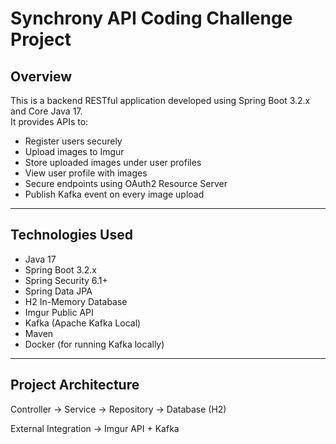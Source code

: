 # Synchrony API Coding Challenge Project

## Overview

This is a backend RESTful application developed using Spring Boot 3.2.x and Core Java 17.  
It provides APIs to:

- Register users securely
- Upload images to Imgur
- Store uploaded images under user profiles
- View user profile with images
- Secure endpoints using OAuth2 Resource Server
- Publish Kafka event on every image upload

---

## Technologies Used

- Java 17
- Spring Boot 3.2.x
- Spring Security 6.1+
- Spring Data JPA
- H2 In-Memory Database
- Imgur Public API
- Kafka (Apache Kafka Local)
- Maven
- Docker (for running Kafka locally)

---

## Project Architecture

Controller → Service → Repository → Database (H2)

External Integration → Imgur API + Kafka